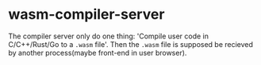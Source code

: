 # wasm-compiler-server

The compiler server only do one thing: 'Compile user code in C/C++/Rust/Go to a `.wasm` file'.
Then the `.wasm` file is supposed be recieved by another process(maybe front-end in user browser).
